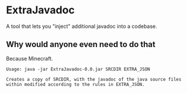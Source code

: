 # ExtraJavadoc

A tool that lets you "inject" additional javadoc into a codebase.

## Why would anyone even need to do that

Because Minecraft.

```
Usage: java -jar ExtraJavadoc-0.0.jar SRCDIR EXTRA_JSON

Creates a copy of SRCDIR, with the javadoc of the java source files within modified according to the rules in EXTRA_JSON.
```